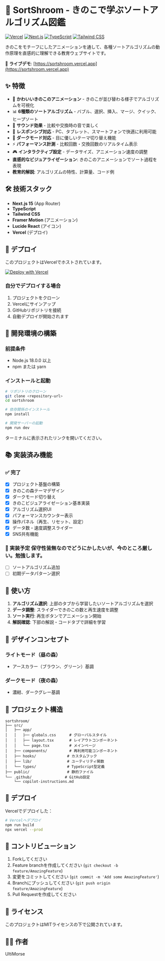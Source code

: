 # 🍄 SortShroom - きのこで学ぶソートアルゴリズム図鑑

[![Vercel](https://img.shields.io/badge/vercel-deployed-brightgreen)](https://sortshroom.vercel.app)
[![Next.js](https://img.shields.io/badge/Next.js-15-blue)](https://nextjs.org/)
[![TypeScript](https://img.shields.io/badge/TypeScript-5-blue)](https://www.typescriptlang.org/)
[![Tailwind CSS](https://img.shields.io/badge/Tailwind_CSS-3-38B2AC)](https://tailwindcss.com/)

きのこをモチーフにしたアニメーションを通して、各種ソートアルゴリズムの動作原理を直感的に理解できる教育ウェブサイトです。

🔗 **ライブデモ**: [https://sortshroom.vercel.app](https://sortshroom.vercel.app)

## ✨ 特徴

- 🍄 **かわいいきのこのアニメーション** - きのこが並び替わる様子でアルゴリズムを可視化
- 📊 **6種類のソートアルゴリズム** - バブル、選択、挿入、マージ、クイック、ヒープソート  
- 🎵 **サウンド効果** - 比較や交換時の音で楽しく
- 📱 **レスポンシブ対応** - PC、タブレット、スマートフォンで快適に利用可能
- 🌙 **ダークモード対応** - 目に優しいテーマ切り替え機能
- ⚡ **パフォーマンス計測** - 比較回数・交換回数のリアルタイム表示
- 🎮 **インタラクティブ設定** - データサイズ、アニメーション速度の調整
- **直感的なビジュアライゼーション**: きのこのアニメーションでソート過程を表現
- **教育的解説**: アルゴリズムの特性、計算量、コード例

## 🛠️ 技術スタック

- **Next.js 15** (App Router)
- **TypeScript**
- **Tailwind CSS**
- **Framer Motion** (アニメーション)
- **Lucide React** (アイコン)
- **Vercel** (デプロイ)

## 🚀 デプロイ

このプロジェクトはVercelでホストされています。

[![Deploy with Vercel](https://vercel.com/button)](https://vercel.com/new/clone?repository-url=https://github.com/UltiMorse/sortshroom)

### 自分でデプロイする場合

1. プロジェクトをクローン
2. Vercelにサインアップ
3. GitHubリポジトリを接続
4. 自動デプロイが開始されます

## 🚀 開発環境の構築

### 前提条件
- Node.js 18.0.0 以上
- npm または yarn

### インストールと起動

```bash
# リポジトリのクローン
git clone <repository-url>
cd sortshroom

# 依存関係のインストール
npm install

# 開発サーバーの起動
npm run dev
```

ターミナルに表示されたリンクを開いてください。

## 📚 実装済み機能

### ✅ 完了
- [x] プロジェクト基盤の構築
- [x] きのこの森テーマデザイン
- [x] ダークモード切り替え
- [x] きのこビジュアライゼーション基本実装
- [x] アルゴリズム選択UI
- [x] パフォーマンスカウンター表示
- [x] 操作パネル（再生、リセット、設定）
- [x] データ数・速度調整スライダー
- [x] SNS共有機能

### 🚧 実装予定 保守性皆無なのでどうにかしたいが、今のところ厳しい。勉強します。
- [ ] ソートアルゴリズム追加
- [ ] 初期データパターン選択

## 🎯 使い方

1. **アルゴリズム選択**: 上部のタブから学習したいソートアルゴリズムを選択
2. **データ調整**: スライダーできのこの数と再生速度を調整
3. **ソート実行**: 再生ボタンでアニメーション開始
4. **解説確認**: 下部の解説・コードタブで詳細を学習

## 🎨 デザインコンセプト

### ライトモード（昼の森）
- アースカラー（ブラウン、グリーン）基調

### ダークモード（夜の森）
- 濃紺、ダークグレー基調

## 📁 プロジェクト構造

```
sortshroom/
├── src/
│   ├── app/
│   │   ├── globals.css      # グローバルスタイル
│   │   ├── layout.tsx       # レイアウトコンポーネント
│   │   └── page.tsx         # メインページ
│   ├── components/          # 再利用可能コンポーネント
│   ├── hooks/              # カスタムフック
│   ├── lib/                # ユーティリティ関数
│   └── types/              # TypeScript型定義
├── public/                 # 静的ファイル
└── .github/               # GitHub設定
    └── copilot-instructions.md
```

## 🚀 デプロイ

Vercelでデプロイした：

```bash
# Vercelへデプロイ
npm run build
npx vercel --prod
```

## 🤝 コントリビューション

1. Forkしてください
2. Feature branchを作成してください (`git checkout -b feature/AmazingFeature`)
3. 変更をコミットしてください (`git commit -m 'Add some AmazingFeature'`)
4. Branchにプッシュしてください (`git push origin feature/AmazingFeature`)
5. Pull Requestを作成してください

## 📝 ライセンス

このプロジェクトはMITライセンスの下で公開されています。

## 👨‍💻 作者

UltiMorse
